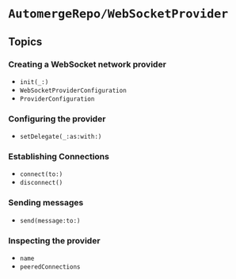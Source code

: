 # ``AutomergeRepo/WebSocketProvider``

## Topics

### Creating a WebSocket network provider

- ``init(_:)``
- ``WebSocketProviderConfiguration``
- ``ProviderConfiguration``

### Configuring the provider

- ``setDelegate(_:as:with:)``

### Establishing Connections

- ``connect(to:)``
- ``disconnect()``

### Sending messages

- ``send(message:to:)``

### Inspecting the provider

- ``name``
- ``peeredConnections``
